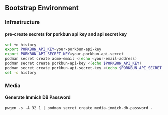 ## Bootstrap Environment

### Infrastructure

#### pre-create secrets for porkbun api key and api secret key

``` bash
set +o history
export PORKBUN_API_KEY=your-porkbun-api-key
export PORKBUN_API_SECRET_KEY=your-porkbun-api-secret
podman secret create acme-email <(echo <your-email-address)
podman secret create porkbun-api-key <(echo $PORKBUN_API_KEY)
podman secret create porkbun-api-secret-key <(echo $PORKBUN_API_SECRET_KEY)
set -o history
```

### Media

#### Generate Immich DB Password
`pwgen -s -A 32 1 | podman secret create media-immich-db-password -`
